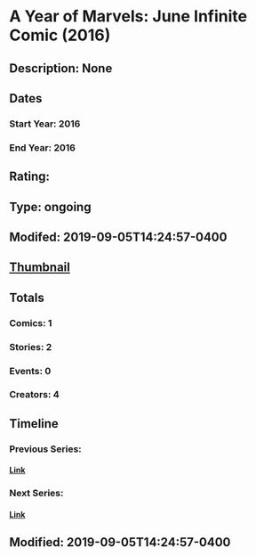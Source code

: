# A Year of Marvels: June Infinite Comic (2016)
## Description: None
## Dates
### Start Year: 2016
### End Year: 2016
## Rating: 
## Type: ongoing
## Modifed: 2019-09-05T14:24:57-0400
## [Thumbnail](http://i.annihil.us/u/prod/marvel/i/mg/3/d0/575b3b86d5328.jpg)
## Totals
### Comics: 1
### Stories: 2
### Events: 0
### Creators: 4
## Timeline
### Previous Series: 
#### [Link]()
### Next Series: 
#### [Link]()
## Modified: 2019-09-05T14:24:57-0400